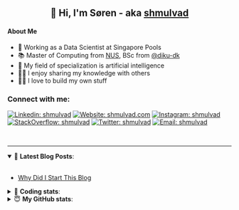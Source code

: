 <h2 align="center">
	👋 Hi, I'm Søren - aka <a href="https://shmulvad.com">shmulvad</a>
</h2>

#### About Me
- 🤖 Working as a Data Scientist at Singapore Pools
- 📚 Master of Computing from [NUS], BSc from [@diku-dk]
- 🧠 My field of specialization is artificial intelligence
- 👨‍🏫 I enjoy sharing my knowledge with others
- 👨‍💻 I love to build my own stuff

### Connect with me:

[![Linkedin: shmulvad](https://img.shields.io/badge/shmulvad-blue?style=flat&logo=Linkedin&logoColor=white)][linkedin]
[![Website: shmulvad.com](https://img.shields.io/badge/shmulvad.com-47CCCC?&style=flat&logo=Google-Chrome&logoColor=white)][website]
[![Instagram: shmulvad](https://img.shields.io/badge/-@shmulvad-purple?style=flat&logo=Instagram&logoColor=white)][instagram]
[![StackOverflow: shmulvad](https://img.shields.io/badge/shmulvad-FE7A16?style=flat&logo=stack-overflow&logoColor=white)][stackOverflow]
[![Twitter: shmulvad](https://img.shields.io/badge/@shmulvad-1ca0f1?style=flat&logo=twitter&logoColor=white)][twitter]
[![Email: shmulvad](https://img.shields.io/badge/shmulvad-D14836?style=flat&logo=gmail&logoColor=white)][mail]

<br />

---

<details open>
 <summary>📕 <b>Latest Blog Posts</b>: </summary>

<br>

<!-- BLOG-POST-LIST:START -->
- [Why Did I Start This Blog](https://shmulvad.com/blog/why-did-start-this-blog)
<!-- BLOG-POST-LIST:END -->

</details>

<!-- --- -->

<details>
 <summary>🤖 <b>Coding stats</b>: </summary>

<br>

NOTE: Doesn't track coding at work or work done in environments such as Jupyter Notebooks.

<!--START_SECTION:waka-->
![Code Time](http://img.shields.io/badge/Code%20Time-1%2C902%20hrs%2029%20mins-blue)

**I'm a Night 🦉** 

```text
🌞 Morning                444 commits         ██░░░░░░░░░░░░░░░░░░░░░░░   09.18 % 
🌆 Daytime                1276 commits        ███████░░░░░░░░░░░░░░░░░░   26.37 % 
🌃 Evening                1965 commits        ██████████░░░░░░░░░░░░░░░   40.62 % 
🌙 Night                  1153 commits        ██████░░░░░░░░░░░░░░░░░░░   23.83 % 
```


📊 **This Week I Spent My Time On** 

```text
💬 Programming Languages: 
Python                   1 hr 2 mins         █████████░░░░░░░░░░░░░░░░   34.93 % 
Other                    56 mins             ████████░░░░░░░░░░░░░░░░░   31.95 % 
HTML                     23 mins             ███░░░░░░░░░░░░░░░░░░░░░░   13.50 % 
INI                      17 mins             ███░░░░░░░░░░░░░░░░░░░░░░   10.07 % 
YAML                     5 mins              █░░░░░░░░░░░░░░░░░░░░░░░░   03.13 % 

🔥 Editors: 
VS Code                  1 hr 51 mins        ████████████████░░░░░░░░░   62.88 % 
Zsh                      55 mins             ████████░░░░░░░░░░░░░░░░░   31.36 % 
Sublime Text             10 mins             █░░░░░░░░░░░░░░░░░░░░░░░░   05.76 % 

🐱‍💻 Projects: 
hit-locator              1 hr 4 mins         █████████░░░░░░░░░░░░░░░░   36.28 % 
company-scrapers         39 mins             ██████░░░░░░░░░░░░░░░░░░░   22.27 % 
Terminal                 24 mins             ███░░░░░░░░░░░░░░░░░░░░░░   13.61 % 
parsedmarc               14 mins             ██░░░░░░░░░░░░░░░░░░░░░░░   08.04 % 
dmarc-analyse-main       13 mins             ██░░░░░░░░░░░░░░░░░░░░░░░   07.38 % 
```


 Last Updated on 01/05/2023 18:40:22 UTC
<!--END_SECTION:waka-->

</details>

<!-- --- -->

<details>
 <summary>😇 <b>My GitHub stats</b>: </summary>

<br>

<img align="left" alt="shmulvad's Github Stats" src="https://github-readme-stats.vercel.app/api?username=shmulvad&show_icons=true&hide_border=true" />

</details>



[website]: https://shmulvad.com
[twitter]: https://twitter.com/shmulvad
[linkedin]: https://linkedin.com/in/shmulvad
[instagram]: https://instagram.com/shmulvad
[stackOverflow]: https://stackoverflow.com/users/9248793/shmulvad
[mail]: mailto:shmulvad@gmail.com
[@diku-dk]: https://github.com/diku-dk
[github]: https://github.com/shmulvad
[NUS]: https://www.nus.edu.sg